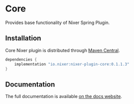 # Core

Provides base functionality of Nixer Spring Plugin.

## Installation

Core Nixer plugin is distributed through [Maven Central](https://mvnrepository.com/artifact/io.nixer).

```groovy
dependencies {
    implementation "io.nixer:nixer-plugin-core:0.1.1.3"
}
```

## Documentation

The full documentation is available [on the docs website](https://nixer-io.github.io/).
